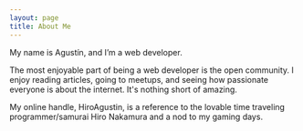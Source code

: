 ```yaml
---
layout: page
title: About Me
---
```


My name is Agustín, and I’m a web developer.

The most enjoyable part of being a web developer is the open community. I enjoy reading articles, going to meetups, and seeing how passionate everyone is about the internet. It's nothing short of amazing.

My online handle, HiroAgustin, is a reference to the lovable time traveling programmer/samurai Hiro Nakamura and a nod to my gaming days.
